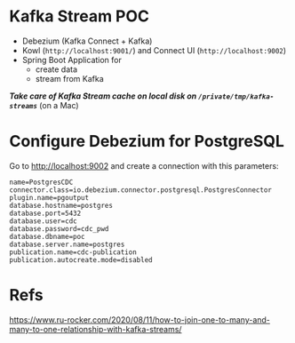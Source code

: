# Kafka Stream POC

* Debezium (Kafka Connect + Kafka)
* Kowl (`http://localhost:9001/`) and Connect UI (`http://localhost:9002`)
* Spring Boot Application for 
  * create data
  * stream from Kafka

_**Take care of Kafka Stream cache on local disk on `/private/tmp/kafka-streams`**_ (on a Mac)

# Configure Debezium for PostgreSQL

Go to [http://localhost:9002](http://localhost:9002) and create a connection with this parameters:

```
name=PostgresCDC
connector.class=io.debezium.connector.postgresql.PostgresConnector
plugin.name=pgoutput
database.hostname=postgres
database.port=5432
database.user=cdc
database.password=cdc_pwd
database.dbname=poc
database.server.name=postgres
publication.name=cdc-publication
publication.autocreate.mode=disabled
```

# Refs

https://www.ru-rocker.com/2020/08/11/how-to-join-one-to-many-and-many-to-one-relationship-with-kafka-streams/